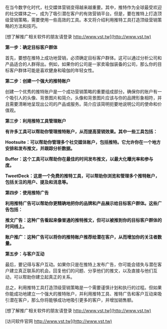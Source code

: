 在当今数字化时代，社交媒体营销变得越来越重要。其中，推特作为全球最受欢迎的社交媒体之一，成为了吸引潜在客户的有效营销平台。但是，要在推特上打造顶级营销策略，需要使用一些高效的工具。本文将介绍利用推特工具打造顶级营销策略的方法和技巧。

[想了解推广相关软件的朋友请登录 http://www.vst.tw](http://www.vst.tw)

**第一步：确定目标客户群体**

首先，要想在推特上成功地营销，必须确定目标客户群体。这可以通过分析公司和产品适合的人群得出。例如，如果你的公司是一家卖瑜伽装备的公司，那么你的目标客户群体可能是喜欢健身和瑜伽的年轻女性。

**第二步：创建一个强大的推特账户**

创建一个优秀的推特账户是一个成功营销策略的重要组成部分。确保你的账户有一个吸引人的头像、背景图片和简介。头像和背景图片应该与你的品牌形象相符，并且需要清晰地呈现出公司的产品或服务。简介应该简明扼要地说明公司的使命和价值观。

**第三步：利用推特工具管理账户**

**有许多工具可以帮助你管理推特账户，从而提高营销效果。其中一些工具包括：**

**Hootsuite：可以帮助你管理多个社交媒体账户，包括推特。它允许你在一个地方安排和发布推文，并跟踪分析数据。**

**Buffer：这个工具可以帮助你在最佳的时间发布推文，以最大化曝光率和参与度。**

**TweetDeck：这是一个免费的推特工具，可以帮助你浏览和管理多个推特账户，包括关注的用户、提及和消息等。**

**第四步：使用推特广告**

**利用推特广告可以帮助你更精确地把你的品牌和产品展示给目标客户群体。这些广告包括：**

**推文广告：这种广告看起来像普通的推特推文，但可以被推到你的目标客户群体的时间线上。**

**账户推广：这种广告可以将你的推特账户推荐给潜在客户，从而增加你的关注者数量。**

**第五步：与客户互动**

最后，要记得与客户互动。如果你只是在推特上发布广告，你可能会错失与潜在客户建立真正联系的机会。回复他们的问题、分享他们的推文，以及直接与他们互动，可以帮助你建立起真正的关系。

总之，利用推特工具打造顶级营销策略是一个需要谨慎计划和执行的过程。但如果你能成功地建立一个强大的推特账户，并利用推特工具、推特广告和客户互动来吸引潜在客户，那么你将能够成功地吸引更多的客户，并增加销售额。

[想了解推广相关软件的朋友请登录 http://www.vst.tw](http://www.vst.tw)


[访问软件官网 http://www.vst.tw](http://www.vst.tw)
